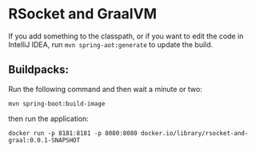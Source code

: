 # RSocket and GraalVM

If you add something to the classpath, or if you want to edit the code in IntelliJ IDEA, 
run `mvn spring-aot:generate` to update the build.  

## Buildpacks: 

Run the following command and then wait a minute or two: 

`mvn spring-boot:build-image`


then run the application:

`docker run -p 8181:8181 -p 8080:8080 docker.io/library/rsocket-and-graal:0.0.1-SNAPSHOT `